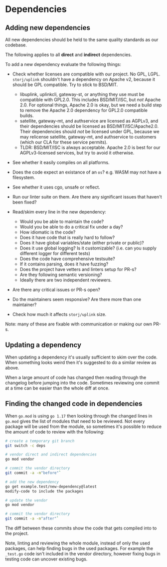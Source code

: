 # Dependencies

## Adding new dependencies

All new dependencies should be held to the same quality standards as our codebase.

The following applies to all **direct** and **indirect** dependencies.

To add a new dependency evaluate the following things:

* Check whether licenses are compatible with our project. No GPL, LGPL. `storj/uplink` shouldn't have a dependency on Apache v2, because it should be GPL compatible. Try to stick to BSD/MIT.
    * libuplink, uplinkcli, gateway-st, or anything they use must be compatible with GPL2.0. This includes BSD/MIT/ISC, but _not_ Apache 2.0. For optional things, Apache 2.0 is okay, but we need a build step to remove the Apache 2.0 dependency for GPL2.0 compatible builds.
    * satellite, gateway-mt, and authservice are licensed as AGPLv3, and their dependencies should be licensed as BSD/MIT/ISC/Apache2.0. Their dependencies should _not_ be licensed under GPL, because we may relicense satellite, gateway-mt, and authservice to customers (which our CLA for these service permits).
    * TLDR: BSD/MIT/ISC is always acceptable. Apache 2.0 is best for our AGPLv3-licensed services, but try to avoid it otherwise.

* See whether it easily compiles on all platforms.

* Does the code expect an existance of an `os`? e.g. WASM may not have a filesystem.

* See whether it uses cgo, unsafe or reflect.

* Run our linter suite on them. Are there any significant issues that haven't been fixed?

* Read/skim every line in the new dependency:

	* Would you be able to maintain the code?
	* Would you be able to do a critical fix under a day?
	* How idiomatic is the code?
	* Does it have code that is really hard to follow?
	* Does it have global variables/state (either private or public)?
	* Does it use global logging? Is it customizable? (i.e. can you supply different logger for different tests)
	* Does the code have comprehensive testsuite?
	* If it contains parsing, does it have fuzzing?
	* Does the project have vetters and linters setup for PR-s?
	* Are they following semantic versioning?
	* Ideally there are two independent reviewers.

* Are there any critical issues or PR-s open?

* Do the maintainers seem responsive? Are there more than one maintainer?

* Check how much it affects `storj/uplink` size.

Note: many of these are fixable with communication or making our own PR-s.

## Updating a dependency

When updating a dependency it's usually sufficient to skim over the code.
When something looks weird then it's suggested to do a similar review as above.

When a large amount of code has changed then reading through the changelog
before jumping into the code. Sometimes reviewing one commit at a time can
be easier than the whole diff at once.

## Finding the changed code in dependencies

When `go.mod` is using `go 1.17` then looking through the changed lines
in `go.mod` gives the list of modules that need to be reviewed.
Not every package will be used from the module, so sometimes it's possible
to reduce the amount of code to review with the following:

``` sh
# create a temporary git branch
git switch -c deps

# vendor direct and indirect dependencies
go mod vendor

# commit the vendor directory
git commit -a -m"before"`

# add the new dependency
go get example.test/new-dependency@latest
modify-code to include the packages

# update the vendor
go mod vendor

# commit the vendor directory
git commit -a -m"after"`
```

The diff between these commits show the code that gets compiled into to the
project.

Note, linting and reviewing the whole module, instead of only the used
packages, can help finding bugs in the used packages. For example the
`_test.go` code isn't included in the vendor directory, however fixing
bugs in testing code can uncover existing bugs.

